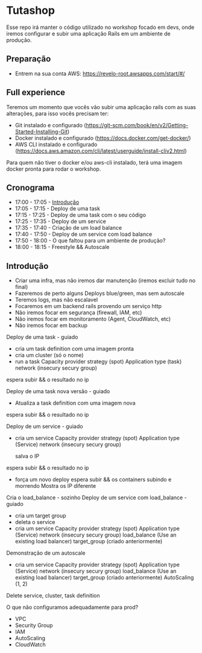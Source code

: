 # Tutashop
Esse repo irá manter o código utilizado no workshop focado em devs, onde iremos configurar e subir uma aplicação Rails em um ambiente de produção.

## Preparação
- Entrem na sua conta AWS: https://revelo-root.awsapps.com/start/#/

## Full experience
Teremos um momento que vocês vão subir uma aplicação rails com as suas alterações, para isso vocês precisam ter:
- Git instalado e configurado (https://git-scm.com/book/en/v2/Getting-Started-Installing-Git)
- Docker instalado e configurado (https://docs.docker.com/get-docker/)
- AWS CLI instalado e configurado (https://docs.aws.amazon.com/cli/latest/userguide/install-cliv2.html)

Para quem não tiver o docker e/ou aws-cli instalado, terá uma imagem docker pronta para rodar o workshop.

## Cronograma
- 17:00 - 17:05 - [Introdução](#introdução)
- 17:05 - 17:15 - Deploy de uma task
- 17:15 - 17:25 - Deploy de uma task com o seu código
- 17:25 - 17:35 - Deploy de um service
- 17:35 - 17:40 - Criação de um load balance
- 17:40 - 17:50 - Deploy de um service com load balance
- 17:50 - 18:00 - O que faltou para um ambiente de produção?
- 18:00 - 18:15 - Freestyle && Autoscale

## Introdução
- Criar uma infra, mas não iremos dar manutenção (iremos excluir tudo no final)
- Fazeremos de perto alguns Deploys blue/green, mas sem autoscale
- Teremos logs, mas não escalavel
- Focaremos em um backend rails provendo um serviço http
- Não iremos focar em segurança (firewall, IAM, etc)
- Não iremos focar em monitoramento (Agent, CloudWatch, etc)
- Não iremos focar em backup


Deploy de uma task - guiado
  - cria um task definition com uma imagem pronta
  - cria um cluster (só o nome)
  - run a task
    Capacity provider strategy (spot)
    Application type (task)
    network (insecury secury group)
  
  espera subir && o resultado no ip

Deploy de uma task nova versão - guiado
  - Atualiza a task definition com uma imagem nova

  espera subir && o resultado no ip

Deploy de um service - guiado
  - cria um service
    Capacity provider strategy (spot)
    Application type (Service)
    network (insecury secury group)

    salva o IP
  
  espera subir && o resultado no ip

  - força um novo deploy
  espera subir && os containers subindo e morrendo
  Mostra os IP diferente

Cria o load_balance - sozinho
Deploy de um service com load_balance - guiado
  - cria um target group
  - deleta o service
  - cria um service
    Capacity provider strategy (spot)
    Application type (Service)
    network (insecury secury group)
    load_balance (Use an existing load balancer)
    target_group (criado anteriormente)
  
Demonstração de um autoscale
  - cria um service
    Capacity provider strategy (spot)
    Application type (Service)
    network (insecury secury group)
    load_balance (Use an existing load balancer)
    target_group (criado anteriormente)
    AutoScaling (1, 2)

Delete service, cluster, task definition

O que não configuramos adequadamente para prod?
 - VPC
 - Security Group
 - IAM
 - AutoScaling
 - CloudWatch

